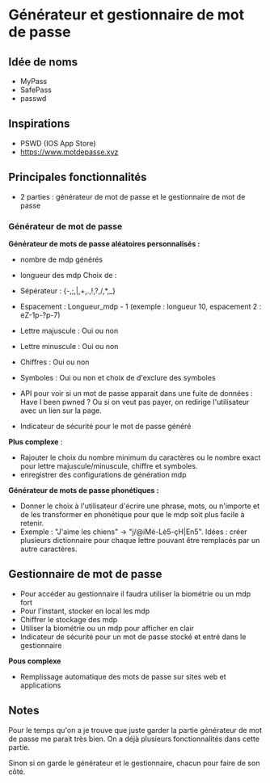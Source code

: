 # Générateur et gestionnaire de mot de passe

## Idée de noms 
- MyPass
- SafePass
- passwd

## Inspirations 
- PSWD (IOS App Store)
- https://www.motdepasse.xyz


## Principales fonctionnalités 
- 2 parties : générateur de mot de passe et le gestionnaire de mot de passe

### Générateur de mot de passe 

**Générateur de mots de passe aléatoires personnalisés :**
- nombre de mdp générés
- longueur des mdp
Choix de :
- Sépérateur : {-,;,|,+,.,!,?,/,*,_}
- Espacement : Longueur_mdp - 1 (exemple : longueur 10, espacement 2 : eZ-1p-?p-7)
- Lettre majuscule : Oui ou non 
- Lettre minuscule : Oui ou non
- Chiffres : Oui ou non
- Symboles : Oui ou non et choix de d'exclure des symboles

- API pour voir si un mot de passe apparait dans une fuite de données : Have I been pwned ?
Ou si on veut pas payer, on redirige l'utilisateur avec un lien sur la page.

- Indicateur de sécurité pour le mot de passe généré

**Plus complexe** :
- Rajouter le choix du nombre minimum du caractères ou le nombre exact pour lettre majuscule/minuscule, chiffre et symboles.
- enregistrer des configurations de génération mdp

**Générateur de mots de passe phonétiques :**
- Donner le choix à l'utilisateur d'écrire une phrase, mots, ou n'importe et de les transformer en phonétique pour que le mdp soit plus facile à retenir.
- Exemple : "J'aime les chiens" -> "j/@iMé-Lè5-çH|En5". Idées : créer plusieurs dictionnaire pour chaque lettre pouvant être remplacés par un autre caractères.


## Gestionnaire de mot de passe
- Pour accéder au gestionnaire il faudra utiliser la biométrie ou un mdp fort
- Pour l'instant, stocker en local les mdp
- Chiffrer le stockage des mdp
- Utiliser la biométrie ou un mdp pour afficher en clair
- Indicateur de sécurité pour un mot de passe stocké et entré dans le gestionnaire

**Pous complexe**
- Remplissage automatique des mots de passe sur sites web et applications

## Notes 

Pour le temps qu'on a je trouve que juste garder la partie générateur de mot de passe me parait très bien. On a déjà plusieurs fonctionnalités dans cette partie. 

Sinon si on garde le générateur et le gestionnaire, chacun pour faire de son côté.



